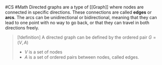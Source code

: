 #CS #Math 
Directed graphs are a type of [[Graph]] where nodes are connected in specific directions. These connections are called **edges** or **arcs**. The arcs can be unidirectional or bidirectional, meaning that they can lead to one point with no way to go back, or that they can travel in both directions freely.

>[!definition]
>A directed graph can be defined by the ordered pair $G = (V, A)$
>- $V$  is a set of nodes
>- $A$  is a set of ordered pairs between nodes, called edges.